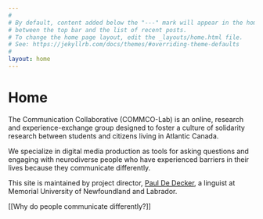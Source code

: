 ```yaml
---
#
# By default, content added below the "---" mark will appear in the home page
# between the top bar and the list of recent posts.
# To change the home page layout, edit the _layouts/home.html file.
# See: https://jekyllrb.com/docs/themes/#overriding-theme-defaults
#
layout: home
---
```


<h1>Home</h1>
The Communication Collaborative (COMMCO-Lab) is an online, research and experience-exchange group designed to foster a culture of solidarity research between students and citizens living in Atlantic Canada.

We specialize in digital media production as tools for asking questions and engaging with neurodiverse people who have experienced barriers in their lives because they communicate differently.

This site is maintained by project director, <a href="mailto:pauldd@mun.ca">Paul De Decker</a>, a linguist at Memorial University of Newfoundland and Labrador.

[[Why do people communicate differently?]]
